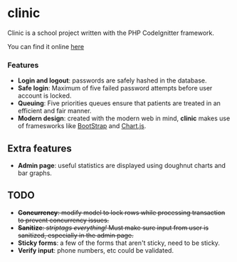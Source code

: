 clinic
========

Clinic is a school project written with the PHP CodeIgnitter framework.

You can find it online <a href="http://waldo2.dawsoncollege.qc.ca/1237628/clinic">here</a>

### Features
- **Login and logout**: passwords are safely hashed in the database.
- **Safe login**: Maximum of five failed password attempts before user account is locked.
- **Queuing**: Five priorities queues ensure that patients are treated in an efficient and fair manner.
- **Modern design**: created with the modern web in mind, **clinic** makes use of framesworks like [BootStrap](https://www.getbootstrap.com) and [Chart.js](http://www.chartjs.org/).

## Extra features
- **Admin page**: useful statistics are displayed using doughnut charts and bar graphs.

## TODO
- ~~**Concurrency**: modify model to lock rows while processing transaction to prevent concurrency issues.~~
- ~~**Sanitize**: *striptags everything!* Must make sure input from user is sanitized, especially in the admin page.~~
- **Sticky forms**: a few of the forms that aren't sticky, need to be sticky.
- **Verify input**: phone numbers, etc could be validated.

